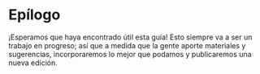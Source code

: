 # Epílogo
¡Esperamos que haya encontrado útil esta guía! Esto siempre va a ser un trabajo en progreso; así que a medida que la gente aporte materiales y sugerencias, incorporaremos lo mejor que podamos y publicaremos una nueva edición.
